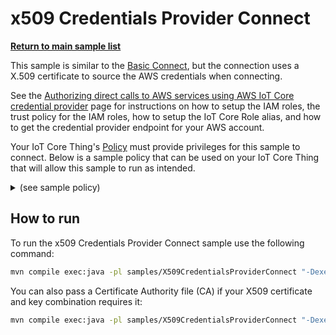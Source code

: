 # x509 Credentials Provider Connect

[**Return to main sample list**](../README.md)

This sample is similar to the [Basic Connect](../BasicConnect/README.md), but the connection uses a X.509 certificate
to source the AWS credentials when connecting.

See the [Authorizing direct calls to AWS services using AWS IoT Core credential provider](https://docs.aws.amazon.com/iot/latest/developerguide/authorizing-direct-aws.html) page for instructions on how to setup the IAM roles, the trust policy for the IAM roles, how to setup the IoT Core Role alias, and how to get the credential provider endpoint for your AWS account.

Your IoT Core Thing's [Policy](https://docs.aws.amazon.com/iot/latest/developerguide/iot-policies.html) must provide privileges for this sample to connect. Below is a sample policy that can be used on your IoT Core Thing that will allow this sample to run as intended.

<details>
<summary>(see sample policy)</summary>
<pre>
{
  "Version": "2012-10-17",
  "Statement": [
    {
      "Effect": "Allow",
      "Action": [
        "iot:Connect"
      ],
      "Resource": [
        "arn:aws:iot:<b>region</b>:<b>account</b>:client/test-*"
      ]
    },
    {
      "Effect":"Allow",
      "Action":"iot:AssumeRoleWithCertificate",
      "Resource":"arn:aws:iot:<b>region</b>:<b>account</b>:rolealias/<b>role-alias</b>"
    }
  ]
}
</pre>

Replace with the following with the data from your AWS account:
* `<region>`: The AWS IoT Core region where you created your AWS IoT Core thing you wish to use with this sample. For example `us-east-1`.
* `<account>`: Your AWS IoT Core account ID. This is the set of numbers in the top right next to your AWS account name when using the AWS IoT Core website.
* `<role-alias>`: The X509 role alias you created and wish to connect using.

Note that in a real application, you may want to avoid the use of wildcards in your ClientID or use them selectively. Please follow best practices when working with AWS on production applications using the SDK. Also, for the purposes of this sample, please make sure your policy allows a client ID of `test-*` to connect or use `--client_id <client ID here>` to send the client ID your policy supports.

</details>

## How to run

To run the x509 Credentials Provider Connect sample use the following command:

``` sh
mvn compile exec:java -pl samples/X509CredentialsProviderConnect "-Dexec.mainClass=x509credentialsproviderconnect.X509CredentialsProviderConnect" -Dexec.args=' --endpoint <endpoint> --signing_region <signing region> --x509_cert <path to x509 cert> --x509_endpoint <x509 credentials endpoint> --x509_key <path to x509 key> --x509_role_alias <alias> -x509_thing_name <thing name>'
```

You can also pass a Certificate Authority file (CA) if your X509 certificate and key combination requires it:

``` sh
mvn compile exec:java -pl samples/X509CredentialsProviderConnect "-Dexec.mainClass=x509credentialsproviderconnect.X509CredentialsProviderConnect" -Dexec.args=' --endpoint <endpoint> --signing_region <signing region> --x509_ca_file <path to x509 CA> --x509_cert <path to x509 cert> --x509_endpoint <x509 credentials endpoint> --x509_key <path to x509 key> --x509_role_alias <alias> -x509_thing_name <thing name>'
```
